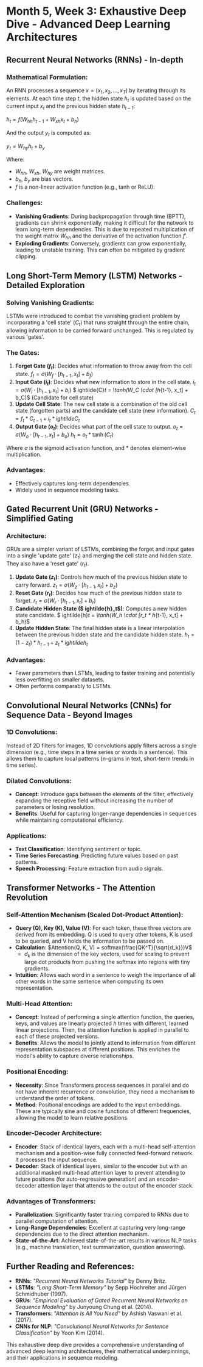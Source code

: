 # Month 5, Week 3: Exhaustive Deep Dive - Advanced Deep Learning Architectures

## Recurrent Neural Networks (RNNs) - In-depth

### Mathematical Formulation:
An RNN processes a sequence $x = (x_1, x_2, ..., x_T)$ by iterating through its elements. At each time step $t$, the hidden state $h_t$ is updated based on the current input $x_t$ and the previous hidden state $h_{t-1}$:

$h_t = f(W_{hh}h_{t-1} + W_{xh}x_t + b_h)$

And the output $y_t$ is computed as:

$y_t = W_{hy}h_t + b_y$

Where:
- $W_{hh}$, $W_{xh}$, $W_{hy}$ are weight matrices.
- $b_h$, $b_y$ are bias vectors.
- $f$ is a non-linear activation function (e.g., tanh or ReLU).

### Challenges:
- **Vanishing Gradients**: During backpropagation through time (BPTT), gradients can shrink exponentially, making it difficult for the network to learn long-term dependencies. This is due to repeated multiplication of the weight matrix $W_{hh}$ and the derivative of the activation function $f'$.
- **Exploding Gradients**: Conversely, gradients can grow exponentially, leading to unstable training. This can often be mitigated by gradient clipping.

## Long Short-Term Memory (LSTM) Networks - Detailed Exploration

### Solving Vanishing Gradients:
LSTMs were introduced to combat the vanishing gradient problem by incorporating a 'cell state' ($C_t$) that runs straight through the entire chain, allowing information to be carried forward unchanged. This is regulated by various 'gates'.

### The Gates:
1.  **Forget Gate ($f_t$)**: Decides what information to throw away from the cell state.
    $f_t = \sigma(W_f \cdot [h_{t-1}, x_t] + b_f)$
2.  **Input Gate ($i_t$)**: Decides what new information to store in the cell state.
    $i_t = \sigma(W_i \cdot [h_{t-1}, x_t] + b_i)$
    $ ightilde{C}_t = \tanh(W_C \cdot [h_{t-1}, x_t] + b_C)$ (Candidate for cell state)
3.  **Update Cell State**: The new cell state is a combination of the old cell state (forgotten parts) and the candidate cell state (new information).
    $C_t = f_t * C_{t-1} + i_t * ightilde{C}_t$
4.  **Output Gate ($o_t$)**: Decides what part of the cell state to output.
    $o_t = \sigma(W_o \cdot [h_{t-1}, x_t] + b_o)$
    $h_t = o_t * \tanh(C_t)$

Where $\sigma$ is the sigmoid activation function, and $*$ denotes element-wise multiplication.

### Advantages:
- Effectively captures long-term dependencies.
- Widely used in sequence modeling tasks.

## Gated Recurrent Unit (GRU) Networks - Simplified Gating

### Architecture:
GRUs are a simpler variant of LSTMs, combining the forget and input gates into a single 'update gate' ($z_t$) and merging the cell state and hidden state. They also have a 'reset gate' ($r_t$).

1.  **Update Gate ($z_t$)**: Controls how much of the previous hidden state to carry forward.
    $z_t = \sigma(W_z \cdot [h_{t-1}, x_t] + b_z)$
2.  **Reset Gate ($r_t$)**: Decides how much of the previous hidden state to forget.
    $r_t = \sigma(W_r \cdot [h_{t-1}, x_t] + b_r)$
3.  **Candidate Hidden State ($ ightilde{h}_t$)**: Computes a new hidden state candidate.
    $ ightilde{h}_t = \tanh(W_h \cdot [r_t * h_{t-1}, x_t] + b_h)$
4.  **Update Hidden State**: The final hidden state is a linear interpolation between the previous hidden state and the candidate hidden state.
    $h_t = (1 - z_t) * h_{t-1} + z_t * ightilde{h}_t$

### Advantages:
- Fewer parameters than LSTMs, leading to faster training and potentially less overfitting on smaller datasets.
- Often performs comparably to LSTMs.

## Convolutional Neural Networks (CNNs) for Sequence Data - Beyond Images

### 1D Convolutions:
Instead of 2D filters for images, 1D convolutions apply filters across a single dimension (e.g., time steps in a time series or words in a sentence). This allows them to capture local patterns (n-grams in text, short-term trends in time series).

### Dilated Convolutions:
- **Concept**: Introduce gaps between the elements of the filter, effectively expanding the receptive field without increasing the number of parameters or losing resolution.
- **Benefits**: Useful for capturing longer-range dependencies in sequences while maintaining computational efficiency.

### Applications:
- **Text Classification**: Identifying sentiment or topic.
- **Time Series Forecasting**: Predicting future values based on past patterns.
- **Speech Processing**: Feature extraction from audio signals.

## Transformer Networks - The Attention Revolution

### Self-Attention Mechanism (Scaled Dot-Product Attention):
- **Query (Q), Key (K), Value (V)**: For each token, these three vectors are derived from its embedding. Q is used to query other tokens, K is used to be queried, and V holds the information to be passed on.
- **Calculation**: $Attention(Q, K, V) = softmax(\frac{QK^T}{\sqrt{d_k}})V$
    - $d_k$ is the dimension of the key vectors, used for scaling to prevent large dot products from pushing the softmax into regions with tiny gradients.
- **Intuition**: Allows each word in a sentence to weigh the importance of all other words in the same sentence when computing its own representation.

### Multi-Head Attention:
- **Concept**: Instead of performing a single attention function, the queries, keys, and values are linearly projected $h$ times with different, learned linear projections. Then, the attention function is applied in parallel to each of these projected versions.
- **Benefits**: Allows the model to jointly attend to information from different representation subspaces at different positions. This enriches the model's ability to capture diverse relationships.

### Positional Encoding:
- **Necessity**: Since Transformers process sequences in parallel and do not have inherent recurrence or convolution, they need a mechanism to understand the order of tokens.
- **Method**: Positional encodings are added to the input embeddings. These are typically sine and cosine functions of different frequencies, allowing the model to learn relative positions.

### Encoder-Decoder Architecture:
- **Encoder**: Stack of identical layers, each with a multi-head self-attention mechanism and a position-wise fully connected feed-forward network. It processes the input sequence.
- **Decoder**: Stack of identical layers, similar to the encoder but with an additional masked multi-head attention layer to prevent attending to future positions (for auto-regressive generation) and an encoder-decoder attention layer that attends to the output of the encoder stack.

### Advantages of Transformers:
- **Parallelization**: Significantly faster training compared to RNNs due to parallel computation of attention.
- **Long-Range Dependencies**: Excellent at capturing very long-range dependencies due to the direct attention mechanism.
- **State-of-the-Art**: Achieved state-of-the-art results in various NLP tasks (e.g., machine translation, text summarization, question answering).

## Further Reading and References:
- **RNNs**: *"Recurrent Neural Networks Tutorial"* by Denny Britz.
- **LSTMs**: *"Long Short-Term Memory"* by Sepp Hochreiter and Jürgen Schmidhuber (1997).
- **GRUs**: *"Empirical Evaluation of Gated Recurrent Neural Networks on Sequence Modeling"* by Junyoung Chung et al. (2014).
- **Transformers**: *"Attention Is All You Need"* by Ashish Vaswani et al. (2017).
- **CNNs for NLP**: *"Convolutional Neural Networks for Sentence Classification"* by Yoon Kim (2014).

This exhaustive deep dive provides a comprehensive understanding of advanced deep learning architectures, their mathematical underpinnings, and their applications in sequence modeling.
